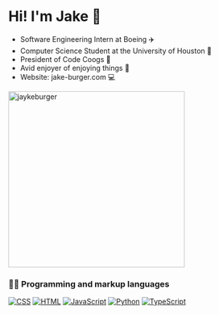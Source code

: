 <h1>Hi! I'm Jake 👋</h1>
<ul>
  <li>Software Engineering Intern at Boeing ✈️</li>
  <li>Computer Science Student at the University of Houston 🐾</li>
  <li>President of Code Coogs 💾</li>
  <li>Avid enjoyer of enjoying things 🧗</li>
  <li>Website: jake-burger.com 💻</li>
</ul>

<p> <!--Most Used Languages--!>
  <img width=350 src="https://github-readme-stats.vercel.app/api/top-langs?username=jaykeburger&show_icons=true&locale=en&layout=compact&exclude_repo=apartment-violations,CougarHub,safety-project,java-calculator" alt="jaykeburger" />
</p> 

### 👨‍💻 Programming and markup languages

<p>
    <a href="https://github.com/search?q=user%3AZo-Bro-23+language%3Acss"><img alt="CSS" src="https://img.shields.io/badge/CSS-1572B6.svg?logo=css3&logoColor=white"></a>
    <a href="https://github.com/search?q=user%3AZo-Bro-23+language%3Ahtml"><img alt="HTML" src="https://img.shields.io/badge/HTML-E34F26.svg?logo=html5&logoColor=white"></a>
    <a href="https://github.com/search?q=user%3AZo-Bro-23+language%3Ajavascript"><img alt="JavaScript" src="https://img.shields.io/badge/JavaScript-F7DF1E.svg?logo=javascript&logoColor=black"></a>
    <a href="https://github.com/search?q=user%3AZo-Bro-23+language%3Apython"><img alt="Python" src="https://img.shields.io/badge/Python-14354C.svg?logo=python&logoColor=white"></a>
    <a href="https://github.com/search?q=user%3AZo-Bro-23+language%3AtypeScript"><img alt="TypeScript" src="https://img.shields.io/badge/TypeScript-007ACC.svg?logo=typescript&logoColor=white"></a>
</p>
